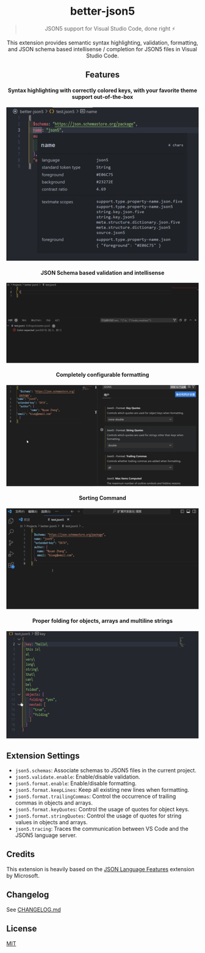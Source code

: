 <div align="center">

# better-json5 

> JSON5 support for Visual Studio Code, done right ⚡

This extension provides semantic syntax highlighting, validation, formatting, and JSON schema based intellisense / completion for JSON5 files in Visual Studio Code.

## Features

#### Syntax highlighting with correctly colored keys, with your favorite theme support out-of-the-box
![Syntax Highlighting](./assets/highlighting.png)

#### JSON Schema based validation and intellisense
![Overview](./assets/overview.gif)

#### Completely configurable formatting

![Formatting](./assets/formatting.gif)

#### Sorting Command

![Sorting](./assets/sorting.gif)

#### Proper folding for objects, arrays and multiline strings

![Folding](./assets/folding.gif)

</div>

## Extension Settings

- `json5.schemas`: Associate schemas to JSON5 files in the current project.
- `json5.validate.enable`: Enable/disable validation.
- `json5.format.enable`: Enable/disable formatting.
- `json5.format.keepLines`: Keep all existing new lines when formatting.
- `json5.format.trailingCommas`: Control the occurrence of trailing commas in objects and arrays.
- `json5.format.keyQuotes`: Control the usage of quotes for object keys.
- `json5.format.stringQuotes`: Control the usage of quotes for string values in objects and arrays.
- `json5.tracing`: Traces the communication between VS Code and the JSON5 language server.

## Credits

This extension is heavily based on the [JSON Language Features](https://github.com/microsoft/vscode/tree/main/extensions/json-language-features) extension by Microsoft.

## Changelog

See [CHANGELOG.md](CHANGELOG.md)

## License

[MIT](LICENSE.md)
